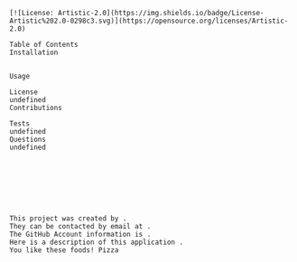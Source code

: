 
    [![License: Artistic-2.0](https://img.shields.io/badge/License-Artistic%202.0-0298c3.svg)](https://opensource.org/licenses/Artistic-2.0)
    
    Table of Contents
    Installation
    

    Usage
    
    License
    undefined
    Contributions
    
    Tests
    undefined
    Questions
    undefined


    
    
    
    
    
    
    This project was created by .  
    They can be contacted by email at .
    The GitHub Account information is .
    Here is a description of this application .
    You like these foods! Pizza
    
    
    
    
    
    
    
    
    